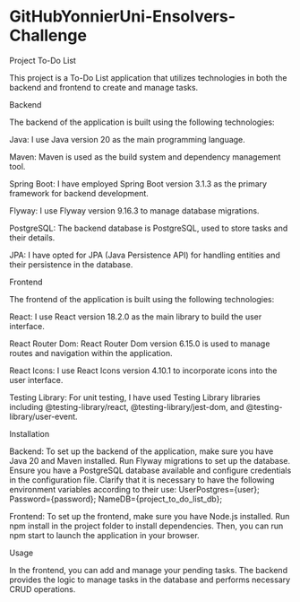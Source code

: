# GitHubYonnierUni-Ensolvers-Challenge
Project To-Do List

This project is a To-Do List application that utilizes technologies in both the backend and frontend to create and manage tasks.

Backend

The backend of the application is built using the following technologies:

Java: I use Java version 20 as the main programming language.

Maven: Maven is used as the build system and dependency management tool.

Spring Boot: I have employed Spring Boot version 3.1.3 as the primary framework for backend development.

Flyway: I use Flyway version 9.16.3 to manage database migrations.

PostgreSQL: The backend database is PostgreSQL, used to store tasks and their details.

JPA: I have opted for JPA (Java Persistence API) for handling entities and their persistence in the database.

Frontend

The frontend of the application is built using the following technologies:

React: I use React version 18.2.0 as the main library to build the user interface.

React Router Dom: React Router Dom version 6.15.0 is used to manage routes and navigation within the application.

React Icons: I use React Icons version 4.10.1 to incorporate icons into the user interface.

Testing Library: For unit testing, I have used Testing Library libraries including @testing-library/react, @testing-library/jest-dom, and @testing-library/user-event.

Installation

Backend: To set up the backend of the application, make sure you have Java 20 and Maven installed. Run Flyway migrations to set up the database. Ensure you have a PostgreSQL database available and configure credentials in the configuration file.
Clarify that it is necessary to have the following environment variables according to their use:
UserPostgres={user};
Password={password};
NameDB={project_to_do_list_db};

Frontend: To set up the frontend, make sure you have Node.js installed. Run npm install in the project folder to install dependencies. Then, you can run npm start to launch the application in your browser.

Usage

In the frontend, you can add and manage your pending tasks.
The backend provides the logic to manage tasks in the database and performs necessary CRUD operations.
